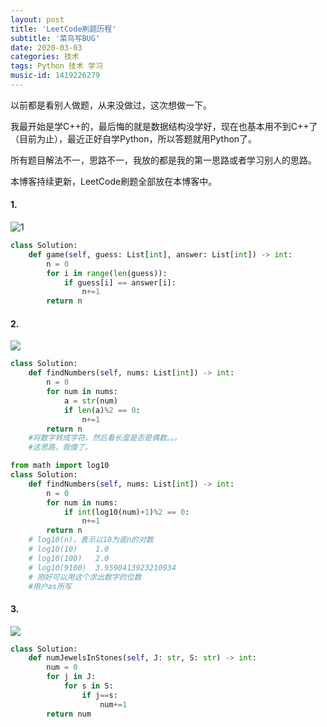 ```yaml
---
layout: post
title: 'LeetCode刷题历程'
subtitle: '菜鸟写BUG'
date: 2020-03-03
categories: 技术
tags: Python 技术 学习
music-id: 1419226279
---
```


以前都是看别人做题，从来没做过，这次想做一下。

我最开始是学C++的，最后悔的就是数据结构没学好，现在也基本用不到C++了（目前为止），最近正好自学Python，所以答题就用Python了。

所有题目解法不一，思路不一，我放的都是我的第一思路或者学习别人的思路。

本博客持续更新，LeetCode刷题全部放在本博客中。


#### 1.
![1](https://cdn.jsdelivr.net/gh/JMbaozi/Blogimg/Pictures/20200303205251.png)

```python
class Solution:
    def game(self, guess: List[int], answer: List[int]) -> int:
        n = 0
        for i in range(len(guess)):
            if guess[i] == answer[i]:
                n+=1
        return n
```
#### 2.
![](https://cdn.jsdelivr.net/gh/JMbaozi/Blogimg/Pictures/20200303211509.png)
```python
class Solution:
    def findNumbers(self, nums: List[int]) -> int:
        n = 0
        for num in nums:
            a = str(num)
            if len(a)%2 == 0:
                n+=1
        return n
    #将数字转成字符，然后看长度是否是偶数。。。
    #这思路，我傻了。
```
```python
from math import log10
class Solution:
    def findNumbers(self, nums: List[int]) -> int:
        n = 0
        for num in nums:
            if int(log10(num)+1)%2 == 0:
                n+=1
        return n
    # log10(n)，表示以10为底n的对数
    # log10(10)    1.0
    # log10(100)   2.0
    # log10(9100)  3.9590413923210934
    # 刚好可以用这个求出数字的位数
    #用户as所写
```
#### 3.
![](https://cdn.jsdelivr.net/gh/JMbaozi/Blogimg/Pictures/20200303213205.png)
```python
class Solution:
    def numJewelsInStones(self, J: str, S: str) -> int:
        num = 0
        for j in J:
            for s in S:
                if j==s:
                    num+=1
        return num

```
